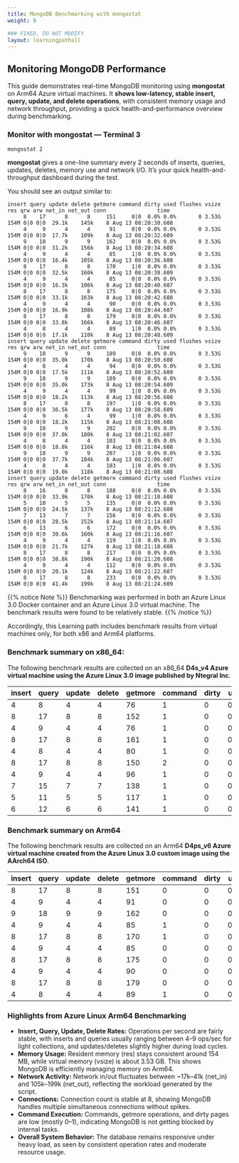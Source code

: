 ```yaml
---
title: MongoDB Benchmarking with mongostat
weight: 9

### FIXED, DO NOT MODIFY
layout: learningpathall
---
```


## Monitoring MongoDB Performance
This guide demonstrates real-time MongoDB monitoring using **mongostat** on Arm64 Azure virtual machines. It **shows low-latency, stable insert, query, update, and delete operations**, with consistent memory usage and network throughput, providing a quick health-and-performance overview during benchmarking.

### Monitor with mongostat — Terminal 3

```console
mongostat 2
```
**mongostat** gives a one-line summary every 2 seconds of inserts, queries, updates, deletes, memory use and network I/O. It’s your quick health-and-throughput dashboard during the test.

You should see an output similar to:
```output
insert query update delete getmore command dirty used flushes vsize  res qrw arw net_in net_out conn                time
     8    17      8      8     151     0|0  0.0% 0.0%       0 3.53G 154M 0|0 0|0  29.1k    145k    8 Aug 13 08:20:30.608
     4     9      4      4      91     0|0  0.0% 0.0%       0 3.53G 154M 0|0 0|0  17.7k    109k    8 Aug 13 08:20:32.609
     9    18      9      9     162     0|0  0.0% 0.0%       0 3.53G 154M 0|0 0|0  31.2k    156k    8 Aug 13 08:20:34.608
     4     9      4      4      85     1|0  0.0% 0.0%       0 3.53G 154M 0|0 0|0  16.4k    105k    8 Aug 13 08:20:36.608
     8    17      8      8     170     1|0  0.0% 0.0%       0 3.53G 154M 0|0 0|0  32.5k    160k    8 Aug 13 08:20:38.609
     4     9      4      4      85     0|0  0.0% 0.0%       0 3.53G 154M 0|0 0|0  16.3k    106k    8 Aug 13 08:20:40.607
     8    17      8      8     175     0|0  0.0% 0.0%       0 3.53G 154M 0|0 0|0  33.1k    163k    8 Aug 13 08:20:42.608
     4     9      4      4      90     0|0  0.0% 0.0%       0 3.53G 154M 0|0 0|0  16.9k    108k    8 Aug 13 08:20:44.607
     8    17      8      8     179     0|0  0.0% 0.0%       0 3.53G 154M 0|0 0|0  33.8k    166k    8 Aug 13 08:20:46.607
     4     8      4      4      89     1|0  0.0% 0.0%       0 3.53G 154M 0|0 0|0  17.1k    110k    8 Aug 13 08:20:48.609
insert query update delete getmore command dirty used flushes vsize  res qrw arw net_in net_out conn                time
     9    18      9      9     189     0|0  0.0% 0.0%       0 3.53G 154M 0|0 0|0  35.0k    170k    8 Aug 13 08:20:50.608
     4     8      4      4      94     0|0  0.0% 0.0%       0 3.53G 154M 0|0 0|0  17.5k    111k    8 Aug 13 08:20:52.609
     9    18      9      9     189     0|0  0.0% 0.0%       0 3.53G 154M 0|0 0|0  35.0k    173k    8 Aug 13 08:20:54.609
     4     9      4      4      99     1|0  0.0% 0.0%       0 3.53G 154M 0|0 0|0  18.2k    113k    8 Aug 13 08:20:56.608
     8    17      8      8     197     1|0  0.0% 0.0%       0 3.53G 154M 0|0 0|0  36.5k    177k    8 Aug 13 08:20:58.609
     4     9      6      4      99     1|0  0.0% 0.0%       0 3.53G 154M 0|0 0|0  18.2k    115k    8 Aug 13 08:21:00.608
     9    18      9      9     202     0|0  0.0% 0.0%       0 3.53G 154M 0|0 0|0  37.0k    180k    8 Aug 13 08:21:02.607
     4     8      4      4     103     0|0  0.0% 0.0%       0 3.53G 154M 0|0 0|0  18.8k    116k    8 Aug 13 08:21:04.608
     9    18      9      9     207     1|0  0.0% 0.0%       0 3.53G 154M 0|0 0|0  37.7k    184k    8 Aug 13 08:21:06.607
     4     8      4      4     103     1|0  0.0% 0.0%       0 3.53G 154M 0|0 0|0  19.0k    118k    8 Aug 13 08:21:08.608
insert query update delete getmore command dirty used flushes vsize  res qrw arw net_in net_out conn                time
     8    16      8      8     188     0|0  0.0% 0.0%       0 3.53G 154M 0|0 0|0  33.9k    170k    8 Aug 13 08:21:10.608
     5    10      5      5     135     0|0  0.0% 0.0%       0 3.53G 154M 0|0 0|0  24.5k    137k    8 Aug 13 08:21:12.608
     7    13      7      7     156     0|0  0.0% 0.0%       0 3.53G 154M 0|0 0|0  28.5k    152k    8 Aug 13 08:21:14.607
     6    13      6      6     172     0|0  0.0% 0.0%       0 3.53G 154M 0|0 0|0  30.6k    160k    8 Aug 13 08:21:16.607
     4     9      4      4     119     1|0  0.0% 0.0%       0 3.53G 154M 0|0 0|0  21.7k    127k    8 Aug 13 08:21:18.608
     8    17      8      8     217     0|0  0.0% 0.0%       0 3.53G 154M 0|0 0|0  38.8k    190k    8 Aug 13 08:21:20.608
     4     9      4      4     112     0|0  0.0% 0.0%       0 3.53G 154M 0|0 0|0  20.1k    124k    8 Aug 13 08:21:22.607
     8    17      8      8     233     0|0  0.0% 0.0%       0 3.53G 154M 0|0 0|0  41.4k    199k    8 Aug 13 08:21:24.609
```

{{% notice Note %}} Benchmarking was performed in both an Azure Linux 3.0 Docker container and an Azure Linux 3.0 virtual machine. The benchmark results were found to be relatively stable. {{% /notice %}}

Accordingly, this Learning path includes benchmark results from virtual machines only, for both x86 and Arm64 platforms. 

### Benchmark summary on x86_64:
The following benchmark results are collected on an x86_64 **D4s_v4 Azure virtual machine using the Azure Linux 3.0 image published by Ntegral Inc**.

| insert | query | update | delete | getmore | command | dirty | used | flushes | vsize  | res   | qrw | arw | net_in | net_out | conn   | time                   |
|--------|-------|--------|--------|---------|---------|-------|------|---------|--------|-------|-----|-----|--------|---------|--------|------------------------|
| 4      | 8     | 4      | 4      | 76      | 1|0     | 0.0%  | 0.0% | 0       | 2.54G  | 145M  | 0|0 | 0|0 | 15.1k | 99.2k  | 10 Aug 13 10:16:38.605 |
| 8      | 17    | 8      | 8      | 152     | 1|0     | 0.0%  | 0.0% | 0       | 2.54G  | 145M  | 0|0 | 0|0 | 30.1k | 148k   | 11 Aug 13 10:16:40.606 |
| 4      | 9     | 4      | 4      | 76      | 1|0     | 0.0%  | 0.0% | 0       | 2.54G  | 146M  | 0|0 | 0|0 | 15.0k | 102k   | 11 Aug 13 10:16:42.604 |
| 8      | 17    | 8      | 8      | 161     | 1|0     | 0.0%  | 0.0% | 0       | 2.54G  | 146M  | 0|0 | 0|0 | 31.2k | 154k   | 11 Aug 13 10:16:44.606 |
| 4      | 8     | 4      | 4      | 80      | 1|0     | 0.0%  | 0.0% | 0       | 2.54G  | 146M  | 0|0 | 0|0 | 15.7k | 105k   | 11 Aug 13 10:16:46.607 |
| 8      | 17    | 8      | 8      | 150     | 2|0     | 0.0%  | 0.0% | 0       | 2.54G  | 146M  | 0|0 | 0|0 | 29.2k | 151k   | 11 Aug 13 10:16:48.605 |
| 4      | 9     | 4      | 4      | 96      | 1|0     | 0.0%  | 0.0% | 0       | 2.54G  | 146M  | 0|0 | 0|0 | 18.6k | 114k   | 11 Aug 13 10:16:50.606 |
| 7      | 15    | 7      | 7      | 138     | 1|0     | 0.0%  | 0.0% | 0       | 2.54G  | 147M  | 0|0 | 0|0 | 26.6k | 141k   | 11 Aug 13 10:16:52.603 |
| 5      | 11    | 5      | 5      | 117     | 1|0     | 0.0%  | 0.0% | 0       | 2.54G  | 147M  | 0|0 | 0|0 | 22.3k | 128k   | 11 Aug 13 10:16:54.605 |
| 6      | 12    | 6      | 6      | 141     | 1|0     | 0.0%  | 0.0% | 0       | 2.54G  | 148M  | 0|0 | 0|0 | 25.6k | 142k   | 11 Aug 13 10:17:12.605 |


### Benchmark summary on Arm64
The following benchmark results are collected on an Arm64 **D4ps_v6 Azure virtual machine created from the Azure Linux 3.0 custom image using the AArch64 ISO**.

| insert | query | update | delete | getmore | command | dirty | used | flushes | vsize | res  | qrw | arw | net_in | net_out | conn | time |
|--------|-------|--------|--------|---------|---------|-------|------|---------|-------|------|-----|-----|--------|---------|------|------|
| 8      | 17    | 8      | 8      | 151     | 0|0    | 0.0%  | 0.0% | 0       | 3.53G | 154M | 0|0 | 0|0 | 29.1k  | 145k    | 8    | Aug 13 08:20:30.608 |
| 4      | 9     | 4      | 4      | 91      | 0|0    | 0.0%  | 0.0% | 0       | 3.53G | 154M | 0|0 | 0|0 | 17.7k  | 109k    | 8    | Aug 13 08:20:32.609 |
| 9      | 18    | 9      | 9      | 162     | 0|0    | 0.0%  | 0.0% | 0       | 3.53G | 154M | 0|0 | 0|0 | 31.2k  | 156k    | 8    | Aug 13 08:20:34.608 |
| 4      | 9     | 4      | 4      | 85      | 1|0    | 0.0%  | 0.0% | 0       | 3.53G | 154M | 0|0 | 0|0 | 16.4k  | 105k    | 8    | Aug 13 08:20:36.608 |
| 8      | 17    | 8      | 8      | 170     | 1|0    | 0.0%  | 0.0% | 0       | 3.53G | 154M | 0|0 | 0|0 | 32.5k  | 160k    | 8    | Aug 13 08:20:38.609 |
| 4      | 9     | 4      | 4      | 85      | 0|0    | 0.0%  | 0.0% | 0       | 3.53G | 154M | 0|0 | 0|0 | 16.3k  | 106k    | 8    | Aug 13 08:20:40.607 |
| 8      | 17    | 8      | 8      | 175     | 0|0    | 0.0%  | 0.0% | 0       | 3.53G | 154M | 0|0 | 0|0 | 33.1k  | 163k    | 8    | Aug 13 08:20:42.608 |
| 4      | 9     | 4      | 4      | 90      | 0|0    | 0.0%  | 0.0% | 0       | 3.53G | 154M | 0|0 | 0|0 | 16.9k  | 108k    | 8    | Aug 13 08:20:44.607 |
| 8      | 17    | 8      | 8      | 179     | 0|0    | 0.0%  | 0.0% | 0       | 3.53G | 154M | 0|0 | 0|0 | 33.8k  | 166k    | 8    | Aug 13 08:20:46.607 |
| 4      | 8     | 4      | 4      | 89      | 1|0    | 0.0%  | 0.0% | 0       | 3.53G | 154M | 0|0 | 0|0 | 17.1k  | 110k    | 8    | Aug 13 08:20:48.609 |

### Highlights from Azure Linux Arm64 Benchmarking

- **Insert, Query, Update, Delete Rates:** Operations per second are fairly stable, with inserts and queries usually ranging between 4–9 ops/sec for light collections, and updates/deletes slightly higher during load cycles.
- **Memory Usage:** Resident memory (res) stays consistent around 154 MB, while virtual memory (vsize) is about 3.53 GB. This shows MongoDB is efficiently managing memory on Arm64.
- **Network Activity:** Network in/out fluctuates between ~17k–41k (net_in) and 105k–199k (net_out), reflecting the workload generated by the script.
- **Connections:** Connection count is stable at 8, showing MongoDB handles multiple simultaneous connections without spikes.
- **Command Execution:** Commands, getmore operations, and dirty pages are low (mostly 0–1), indicating MongoDB is not getting blocked by internal tasks.
- **Overall System Behavior:** The database remains responsive under heavy load, as seen by consistent operation rates and moderate resource usage.
